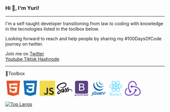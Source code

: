  
### Hi 👋, I'm Yuri! 

---

I'm a self-taught developer transitioning from law to coding with knowledge in the tecnologies listed in the toolbox below. 

Looking forward to reach and help people by sharing my #100DaysOfCode journey on twitter.

Join me on <a href="https://twitter.com/yuricodesbot"> Twitter </a>  
<a href="https://www.youtube.com/channel/UCbZvZKwkAmUcfdQGLUqZSeg" > Youtube </a>
<a href="https://www.tiktok.com/@yuricodesbot" > Tiktok </a>
<a href="https://yuricodesbot.hashnode.dev/" > Hashnode </a>

--- 

🧰Toolbox

<img src="https://github.com/devicons/devicon/blob/master/icons/html5/html5-original.svg" alt="HTML5 logo" width="50" height="50"/> 
<img src="https://github.com/devicons/devicon/blob/master/icons/css3/css3-plain.svg" alt="CSS3 logo" width="50" height="50" /> 
<img src="https://github.com/devicons/devicon/blob/master/icons/javascript/javascript-original.svg" alt="JavaScript logo" width="50" height="50" /> 
<img src="https://raw.githubusercontent.com/vorillaz/devicons/master/!SVG/sass.svg" alt = "Sass logo" width="50" height="50" />
<img src="https://raw.githubusercontent.com/devicons/devicon/master/icons/bootstrap/bootstrap-plain-wordmark.svg" alt="Bootstrap logo" width="50" height ="50"/>
<img src="https://raw.githubusercontent.com/devicons/devicon/master/icons/jquery/jquery-plain-wordmark.svg" alt="Jquery logo" width="50" height="50"/>
<img src="https://raw.githubusercontent.com/devicons/devicon/master/icons/react/react-original-wordmark.svg" alt="React logo" width="50" height="50"/>
<img src="https://raw.githubusercontent.com/devicons/devicon/master/icons/redux/redux-original.svg" alt="Redux logo" width="50" height ="50"/>



[![Top Langs](https://github-readme-stats.vercel.app/api/top-langs/?username=yuricodes&hide=ruby,shell)](https://github.com/anuraghazra/github-readme-stats)


<!--
**YuriCodes/yuricodes** is a ✨ _special_ ✨ repository because its `README.md` (this file) appears on your GitHub profile.

Here are some ideas to get you started:

- 🔭 I’m currently working on ...
- 🌱 I’m currently learning ...
- 👯 I’m looking to collaborate on ...
- 🤔 I’m looking for help with ...
- 💬 Ask me about ...
- 📫 How to reach me: ...
- 😄 Pronouns: ...
- ⚡ Fun fact: ...
-->

